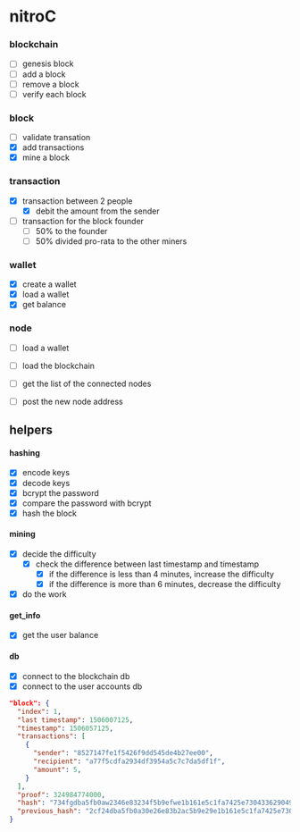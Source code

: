 # nitroC

### blockchain
- [ ] genesis block
- [ ] add a block
- [ ] remove a block
- [ ] verify each block

### block
- [ ] validate transation
- [X] add transactions
- [X] mine a block

### transaction
- [X] transaction between 2 people
  - [X] debit the amount from the sender
- [ ] transaction for the block founder
  - [ ] 50% to the founder
  - [ ] 50% divided pro-rata to the other miners

### wallet
- [X] create a wallet
- [X] load a wallet
- [X] get balance

### node
- [ ] load a wallet
- [ ] load the blockchain
- [ ] get the list of the connected nodes
- [ ] post the new node address 


## helpers
#### hashing
- [X] encode keys
- [X] decode keys
- [X] bcrypt the password
- [X] compare the password with bcrypt
- [X] hash the block

#### mining
- [X] decide the difficulty
  - [X] check the difference between last timestamp and timestamp
    - [X] if the difference is less than 4 minutes, increase the difficulty
    - [X] if the difference is more than 6 minutes, decrease the difficulty
- [X] do the work

#### get_info
- [X] get the user balance

#### db
- [X] connect to the blockchain db
- [X] connect to the user accounts db

```json
"block": {
  "index": 1,
  "last timestamp": 1506007125,
  "timestamp": 1506057125,
  "transactions": [
    {
      "sender": "8527147fe1f5426f9dd545de4b27ee00",
      "recipient": "a77f5cdfa2934df3954a5c7c7da5df1f",
      "amount": 5,
    }
  ],
  "proof": 324984774000,
  "hash": "734fgdba5fb0aw2346e83234f5b9efwe1b161e5c1fa7425e7304336290495676",
  "previous_hash": "2cf24dba5fb0a30e26e83b2ac5b9e29e1b161e5c1fa7425e73043362938b9824"
}
```